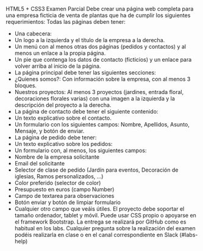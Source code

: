 HTML5 + CSS3
Examen Parcial
Debe crear una página web completa para una empresa ficticia de venta de
plantas que ha de cumplir los siguientes requerimientos:
Todas las páginas deben tener:
- Una cabecera:
- Un logo a la izquierda y el título de la empresa a la derecha.
- Un menú con al menos otras dos páginas (pedidos y contactos) y al
menos un enlace a la propia página.
- Un pie que contenga los datos de contacto (ficticios) y un enlace para volver
arriba al inicio de la página.
- La página principal debe tener las siguientes secciones:
- ¿Quienes somos?: Con información sobre la empresa, con al menos 3
bloques.
- Nuestros proyectos: Al menos 3 proyectos (jardines, entrada floral,
decoraciones florales varias) con una imagen a la izquierda y la
descripción del proyecto a la derecha.
- La página de contacto debe tener el siguiente contenido:
- Un texto explicativo sobre el contacto.
- Un formulario con los siguientes campos: Nombre, Apellidos, Asunto,
Mensaje, y botón de enviar.
- La página de pedido debe tener:
- Un texto explicativo sobre los pedidos:
- Un formulario con, al menos, los siguientes campos:
- Nombre de la empresa solicitante
- Email del solicitante
- Selector de clase de pedido (Jardín para eventos, Decoración de
iglesias, Ramos personalizados, …)
- Color preferido (selector de color)
- Presupuesto en euros (campo Number)
- Campo de textarea para observaciones
- Botón enviar y botón de limpiar formulario
- Cualquier otro campo que veáis útiles.
El proyecto debe soportar el tamaño ordenador, tablet y móvil.
Puede usar CSS propio o apoyarse en el framework Bootstrap.
La entrega se realizará por GitHub como es habitual en los labs.
Cualquier pregunta sobre la realización del examen podéis realizarla en clase o
en el canal correspondiente en Slack (#labs-help)
